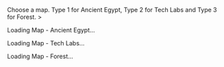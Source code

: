 Choose a map. Type 1 for Ancient Egypt, Type 2 for Tech Labs and Type 3 for Forest. > 

Loading Map - Ancient Egypt...

Loading Map - Tech Labs...

Loading Map - Forest...

